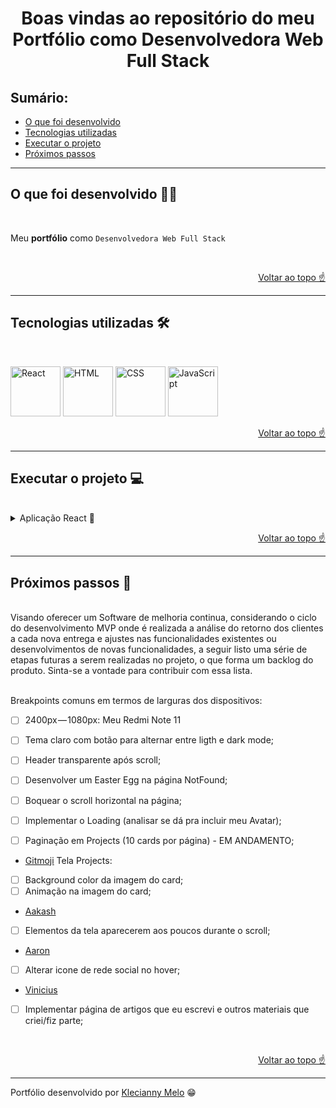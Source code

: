 <h1 id="top" align="center">Boas vindas ao repositório do meu Portfólio como Desenvolvedora Web Full Stack </h1>

<h2>Sumário:</h2>

- [O que foi desenvolvido](#summary)
- [Tecnologias utilizadas](#tech)
- [Executar o projeto](#execute)
- [Próximos passos](#nextSteps)

---

<h2 id="summary">O que foi desenvolvido 👩‍💻</h2>

<br>

Meu **portfólio** como `Desenvolvedora Web Full Stack`

<br>

<p align="right"><a href="#top">Voltar ao topo ☝</a></p>

---

<h2 id="tech">Tecnologias utilizadas 🛠</h2>

<br>

<img title="React" alt="React" height="80" width="80" src="https://cdn.jsdelivr.net/gh/devicons/devicon/icons/react/react-original.svg" /> <img title="HTML" alt="HTML" height="80" width="80" src="https://cdn.jsdelivr.net/gh/devicons/devicon/icons/html5/html5-original.svg" /> <img title="CSS" alt="CSS" height="80" width="80" src="https://cdn.jsdelivr.net/gh/devicons/devicon/icons/css3/css3-original.svg" /> <img title="JavaScript" alt="JavaScript" height="80" width="80" src="https://cdn.jsdelivr.net/gh/devicons/devicon/icons/javascript/javascript-original.svg" />
          
<p align="right"><a href="#top">Voltar ao topo ☝</a></p>

---

<h2 id="execute">Executar o projeto 💻</h2>

<br>

<details><summary>Aplicação React 🎉</summary>
<p>
Para instalar as dependências e iniciar a aplicação React, execute os comandos na ordem a seguir:

```bash
  cd src
```

```bash
  cd portfolio
```

```bash
  cd npm install
```

```bash
  cd npm start
```

</p>
</details>

<p align="right"><a href="#top">Voltar ao topo ☝</a></p>

---

<h2 id="nextSteps">Próximos passos 🚀</h2>

<br>
Visando oferecer um Software de melhoria continua, considerando o ciclo do desenvolvimento MVP onde é realizada a análise do retorno dos clientes a cada nova entrega e ajustes nas funcionalidades existentes ou desenvolvimentos de novas funcionalidades, a seguir listo uma série de etapas futuras a serem realizadas no projeto, o que forma um backlog do produto. Sinta-se a vontade para contribuir com essa lista.
<br>
<br>

Breakpoints comuns em termos de larguras dos dispositivos:
- [ ] 2400px — 1080px: Meu Redmi Note 11

- [ ] Tema claro com botão para alternar entre ligth e dark mode;
- [ ] Header transparente após scroll;
- [ ] Desenvolver um Easter Egg na página NotFound;
- [ ] Boquear o scroll horizontal na página;
- [ ] Implementar o Loading (analisar se dá pra incluir meu Avatar);
- [ ] Paginação em Projects (10 cards por página) - EM ANDAMENTO;

- [Gitmoji](https://gitmoji.dev/)
Tela Projects:
- [ ] Background color da imagem do card;
- [ ] Animação na imagem do card;

- [Aakash](https://aakash-sharma.netlify.app/)
- [ ] Elementos da tela aparecerem aos poucos durante o scroll;

- [Aaron](https://www.aarondunphy.com/)
- [ ] Alterar icone de rede social no hover;

- [Vinicius](https://portfolio-jade-omega-61.vercel.app/)
- [ ] Implementar página de artigos que eu escrevi e outros materiais que criei/fiz parte;

<br>

<p align="right"><a href="#top">Voltar ao topo ☝</a></p>

---

Portfólio desenvolvido por [Klecianny Melo](https://www.linkedin.com/in/kecbm/) 😁
